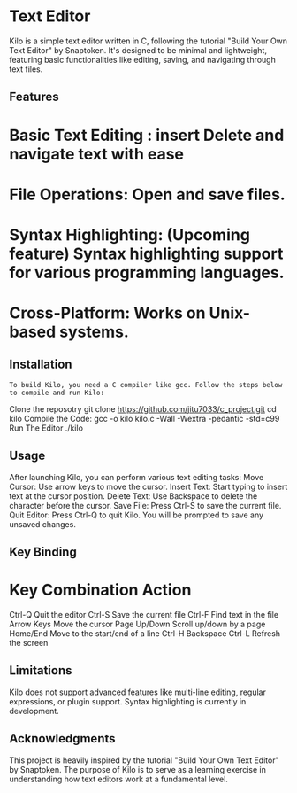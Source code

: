 # Text Editor 

Kilo is a simple text editor written in C, following the tutorial "Build Your Own Text Editor" by Snaptoken. It's designed to be minimal and lightweight, featuring basic functionalities like editing, saving, and navigating through text files.

## Features
 # Basic Text Editing : insert Delete and navigate text with ease
 # File Operations: Open and save files.
 # Syntax Highlighting: (Upcoming feature) Syntax highlighting support for various programming languages.
 # Cross-Platform: Works on Unix-based systems.

## Installation
    To build Kilo, you need a C compiler like gcc. Follow the steps below to compile and run Kilo:
Clone the reposotry
    git clone https://github.com/jitu7033/c_project.git
    cd kilo
Compile the Code:
    gcc -o kilo kilo.c -Wall -Wextra -pedantic -std=c99
Run The Editor 
    ./kilo
## Usage
  After launching Kilo, you can perform various text editing tasks:
  Move Cursor: Use arrow keys to move the cursor.
  Insert Text: Start typing to insert text at the cursor position.
  Delete Text: Use Backspace to delete the character before the cursor.
  Save File: Press Ctrl-S to save the current file.
  Quit Editor: Press Ctrl-Q to quit Kilo. You will be prompted to save any unsaved changes.

## Key Binding 

# Key Combination	Action
  Ctrl-Q	Quit the editor
  Ctrl-S	Save the current file
  Ctrl-F	Find text in the file
  Arrow Keys	Move the cursor
  Page Up/Down	Scroll up/down by a page
  Home/End	Move to the start/end of a line
  Ctrl-H	Backspace
  Ctrl-L	Refresh the screen

## Limitations
  Kilo does not support advanced features like multi-line editing, regular expressions, or plugin support.
  Syntax highlighting is currently in development.

## Acknowledgments
This project is heavily inspired by the tutorial "Build Your Own Text Editor" by Snaptoken. The purpose of Kilo is to serve as a learning exercise in understanding how text editors work at a fundamental level.
